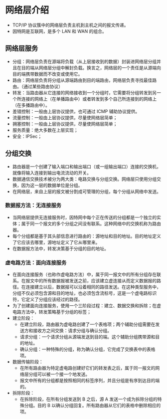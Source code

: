# 网络层介绍
+ TCP/IP 协议簇中的网络层负责主机到主机之间的报文传递。
+ 因特网是互联网，是多个 LAN 和 WAN 的组合。

## 网络层服务
+ 分组：网络层负责在源端将负载（从上层接收到的数据）封装进网络层分组并且在目的端从网络层分组中解封负载。换言之，网络层的一个责任是从源端向目的端携带数据而不改变或使用它。
+ 路由：网络层负责将分组从源端路由到目的端路由，网络层负责寻找最佳路由。（通过某些路由协议）
+ 转发：当路由器从它连接的网络接收到一个分组时，它需要将分组转发到另一个所连接的网络上（在单播路由中）或者转发到多个自己所连接到的网络上（在多播路由中）。
+ 差错控制：一般由上层协议提供，也可通过 ICMP 辅助协议提供。
+ 流量控制：一般由上层协议提供，尽量使网络层简单；
+ 拥塞控制：一般由上层协议提供，尽量使网络层简单；
+ 服务质量：绝大多数在上层实现；
+ 安全：IPSec；

## 分组交换
+ 路由器是一个创建了输入端口和输出端口（或一组输出端口）连接的交换机，就像将输入连接到输出电流流动的开关。
+ 数据通信交换技术被分为两大类：电路交换与分组交换。网络层只使用分组交换，因为这一层的数据单位是分组。
+ 在网络层，来自上层的报文被分割成可管理的分组，每个分组从网络中发送。

### 数据报方法：无连接服务
+ 当网络层提供无连接服务时，因特网中每个正在传送的分组都是一个独立的实体；属于同一个报文的多个分组之间没有联系。这种网络中的交换机称为路由器。
+ 每个分组都是基于其头部信息进行路由的：源地址和目的地址。目的地址定义了它应该去哪里，源地址定义了它从哪里来。
+ 在数据报方法中，转发决策基于分组的目的地址。

### 虚电路方法：面向连接服务
+ 在面向连接服务（也称作虚电路方法）中，属于同一报文中的所有分组存在联系。在报文中的所有数据报被发送之前，应该建立虚连接从而定义数据报的路径。在连接建立以后，数据报可以沿着相同的路径发送。在这种类型服务中，分组不仅必须包含源和目的地址，也必须包含流标号，这是一个虚电路标识符，它定义了分组应该经过的路径。
+ 为了创建面向连接服务，使用一个三阶段过程：建立、数据交换和拆除；在虚电路方法中，转发策略基于分组的标签；
+ 建立阶段：
  + 在建立阶段，路由器为虚电路创建了一个表格项；两个辅助分组需要在发送方和接收方之间交换：请求分组与确认分组。
  + 请求分组：一个请求分组从源端发送到目的端。这个辅助分组携带源和目的地址。
  + 确认分组：一种特殊的分组，称为确认分组，它完成了交换表中的表格项。
+ 数据传输阶段：
  + 在所有路由器为特定虚电路创建好它们的转发表之后，属于同一报文的网络层分组可以被一个接一个地发送。
  + 报文中所有的分组都是按照相同的标签序列，并且分组是有序到达目的端的。
+ 拆除阶段：
  + 在拆除阶段，在所有分组发送到 B 之后，源 A 发送一个成为拆除分组的特殊分组。目的 B 以确认分组回复。所有路由器从它们的表格中删除相应的项。
